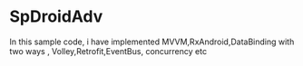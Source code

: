 # SpDroidAdv
In this sample code, i have implemented MVVM,RxAndroid,DataBinding with two ways , Volley,Retrofit,EventBus, concurrency etc

